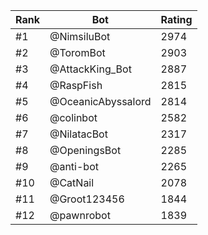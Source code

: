 Rank|Bot|Rating
---|---|---
#1|@NimsiluBot|2974
#2|@ToromBot|2903
#3|@AttackKing_Bot|2887
#4|@RaspFish|2815
#5|@OceanicAbyssalord|2814
#6|@colinbot|2582
#7|@NilatacBot|2317
#8|@OpeningsBot|2285
#9|@anti-bot|2265
#10|@CatNail|2078
#11|@Groot123456|1844
#12|@pawnrobot|1839

